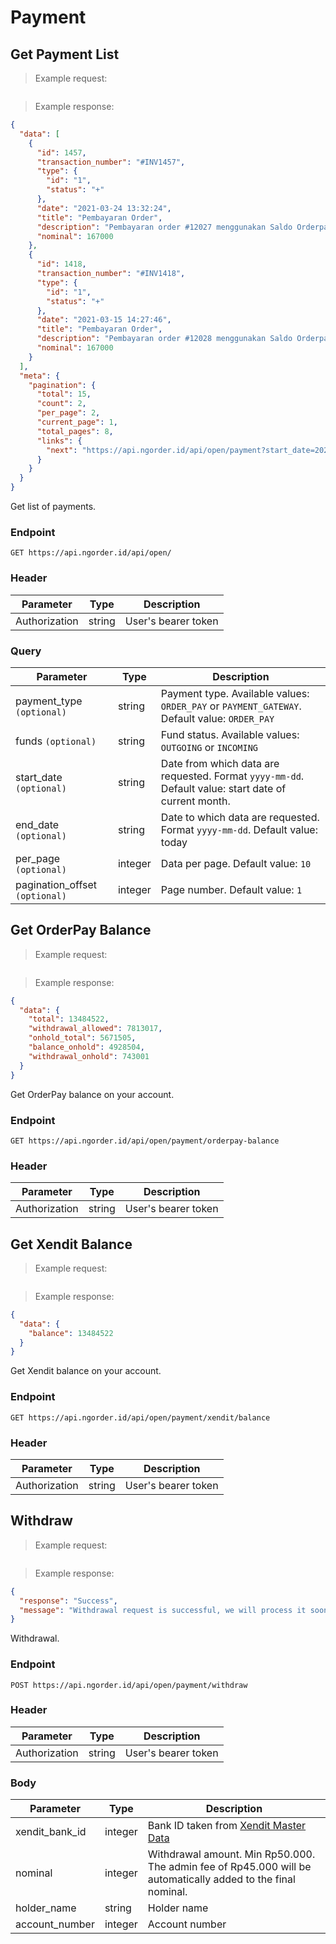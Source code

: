 # Payment
## Get Payment List
> Example request:

```json
```

> Example response:

```json
{
  "data": [
    {
      "id": 1457,
      "transaction_number": "#INV1457",
      "type": {
        "id": "1",
        "status": "+"
      },
      "date": "2021-03-24 13:32:24",
      "title": "Pembayaran Order",
      "description": "Pembayaran order #12027 menggunakan Saldo Orderpay dari canceled order",
      "nominal": 167000
    },
    {
      "id": 1418,
      "transaction_number": "#INV1418",
      "type": {
        "id": "1",
        "status": "+"
      },
      "date": "2021-03-15 14:27:46",
      "title": "Pembayaran Order",
      "description": "Pembayaran order #12028 menggunakan Saldo Orderpay dari canceled order",
      "nominal": 167000
    }
  ],
  "meta": {
    "pagination": {
      "total": 15,
      "count": 2,
      "per_page": 2,
      "current_page": 1,
      "total_pages": 8,
      "links": {
        "next": "https://api.ngorder.id/api/open/payment?start_date=2021-01-31&end_date=2021-04-01&per_page=2&pagination_offset=2"
      }
    }
  }
}
```
Get list of payments.

### Endpoint
`GET https://api.ngorder.id/api/open/`

### Header
Parameter | Type | Description
--------- | ---- | -----------
Authorization | string | User's bearer token

### Query
Parameter | Type | Description
--------- | ---- | -----------
payment_type `(optional)` | string | Payment type. Available values: `ORDER_PAY` or `PAYMENT_GATEWAY`. Default value: `ORDER_PAY`
funds `(optional)` | string | Fund status. Available values: `OUTGOING` or `INCOMING`
start_date `(optional)` | string | Date from which data are requested. Format `yyyy-mm-dd`. Default value: start date of current month.
end_date `(optional)` | string | Date to which data are requested. Format `yyyy-mm-dd`. Default value: today
per_page `(optional)` | integer | Data per page. Default value: `10`
pagination_offset `(optional)` | integer | Page number. Default value: `1`







## Get OrderPay Balance
> Example request:

```json
```

> Example response:

```json
{
  "data": {
    "total": 13484522,
    "withdrawal_allowed": 7813017,
    "onhold_total": 5671505,
    "balance_onhold": 4928504,
    "withdrawal_onhold": 743001
  }
}
```
Get OrderPay balance on your account.

### Endpoint
`GET https://api.ngorder.id/api/open/payment/orderpay-balance`

### Header
Parameter | Type | Description
--------- | ---- | -----------
Authorization | string | User's bearer token










## Get Xendit Balance
> Example request:

```json
```

> Example response:

```json
{
  "data": {
    "balance": 13484522
  }
}
```
Get Xendit balance on your account.

### Endpoint
`GET https://api.ngorder.id/api/open/payment/xendit/balance`

### Header
Parameter | Type | Description
--------- | ---- | -----------
Authorization | string | User's bearer token





## Withdraw
> Example request:

```json
```

> Example response:

```json
{
  "response": "Success",
  "message": "Withdrawal request is successful, we will process it soon"
}
```
Withdrawal.

### Endpoint
`POST https://api.ngorder.id/api/open/payment/withdraw`

### Header
Parameter | Type | Description
--------- | ---- | -----------
Authorization | string | User's bearer token

### Body
Parameter | Type | Description
--------- | ---- | -----------
xendit_bank_id | integer | Bank ID taken from [Xendit Master Data](#get-xendit-master-data)
nominal | integer | Withdrawal amount. Min Rp50.000. The admin fee of Rp45.000 will be automatically added to the final nominal.
holder_name | string | Holder name
account_number | integer | Account number